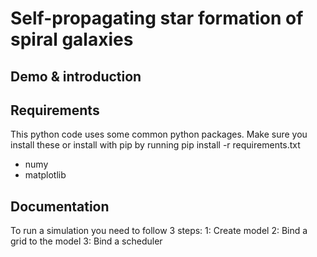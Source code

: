 # Self-propagating star formation of spiral galaxies

## Demo & introduction

## Requirements

This python code uses some common python packages. Make sure you install these or install with pip by running 
    pip install -r requirements.txt
  
  * numy
  * matplotlib

## Documentation

To run a simulation you need to follow 3 steps:
1: Create model
2: Bind a grid to the model
3: Bind a scheduler

